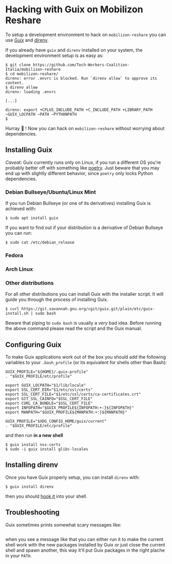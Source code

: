 # Hacking with Guix on Mobilizon Reshare
To setup a development environment to hack on `mobilizon-reshare` you can use [Guix](https://guix.gnu.org/) and [direnv](https://direnv.net/).

If you already have `guix` and `direnv` installed on your system, the development environment setup is as easy as:

```shell
$ git clone https://github.com/Tech-Workers-Coalition-Italia/mobilizon-reshare
$ cd mobilizon-reshare/
direnv: error .envrc is blocked. Run `direnv allow` to approve its content.
$ direnv allow
direnv: loading .envrc

[...]

direnv: export +CPLUS_INCLUDE_PATH +C_INCLUDE_PATH +LIBRARY_PATH ~GUIX_LOCPATH ~PATH ~PYTHONPATH
$
```

Hurray 🎉 ! Now you can hack on `mobilizon-reshare` without worrying about dependencies.

## Installing Guix

*Caveat:* Guix currently runs only on Linux, if you run a different OS you're probably better off with something like [poetry](https://python-poetry.org/). Just beware that you may end up with slightly different behavior, since `poetry` only locks Python dependencies.

### Debian Bullseye/Ubuntu/Linux Mint

If you run Debian Bullseye (or one of its derivatives) installing Guix is achieved with:

```shell
$ sudo apt install guix
```

If you want to find out if your distribution is a derivative of Debian Bullseye you can run:

```shell
$ sudo cat /etc/debian_release
```

### Fedora

### Arch Linux

### Other distributions

For all other distributions you can install Guix with the installer script. It will guide you through the process of installing Guix.

```shell
$ curl https://git.savannah.gnu.org/cgit/guix.git/plain/etc/guix-install.sh | sudo bash
```

Beware that piping to `sudo bash` is usually a *very* bad idea. Before running the above command please read the script and the Guix manual.

## Configuring Guix

To make Guix applications work out of the box you should add the following variables to your `.bash_profile` (or its equivalent for shells other than Bash):

```shell
GUIX_PROFILE="${HOME}/.guix-profile"
. "$GUIX_PROFILE/etc/profile"

export GUIX_LOCPATH="$1/lib/locale"
export SSL_CERT_DIR="$1/etc/ssl/certs"
export SSL_CERT_FILE="$1/etc/ssl/certs/ca-certificates.crt"
export GIT_SSL_CAINFO="$SSL_CERT_FILE"
export CURL_CA_BUNDLE="$SSL_CERT_FILE"
export INFOPATH="$GUIX_PROFILE${INFOPATH:+:}${INFOPATH}"
export MANPATH="$GUIX_PROFILE${MANPATH:+:}${MANPATH}"

GUIX_PROFILE="$XDG_CONFIG_HOME/guix/current"
. "$GUIX_PROFILE/etc/profile"
```

and then run **in a new shell**

```shell
$ guix install nss-certs
$ sudo -i guix install glibc-locales
```

## Installing direnv

Once you have Guix properly setup, you can install `direnv` with:

```shell
$ guix install direnv
```

then you should [hook it](https://direnv.net/docs/hook.html) into your shell.

## Troubleshooting

Guix sometimes prints somewhat scary messages like:

```shell

```

when you see a message like that you can either run it to make the current shell work with the new packages installed by Guix or just close the current shell and spawn another, this way it'll put Guix packages in the right plache in your `PATH`.